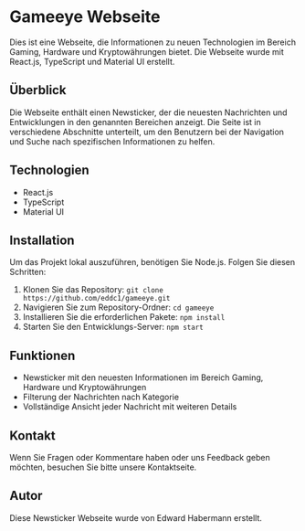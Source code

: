 # Gameeye Webseite

Dies ist eine Webseite, die Informationen zu neuen Technologien im Bereich Gaming, Hardware und Kryptowährungen bietet. Die Webseite wurde mit React.js, TypeScript und Material UI erstellt.

## Überblick
Die Webseite enthält einen Newsticker, der die neuesten Nachrichten und Entwicklungen in den genannten Bereichen anzeigt. Die Seite ist in verschiedene Abschnitte unterteilt, um den Benutzern bei der Navigation und Suche nach spezifischen Informationen zu helfen.

## Technologien
- React.js
- TypeScript
- Material UI

## Installation
Um das Projekt lokal auszuführen, benötigen Sie Node.js. Folgen Sie diesen Schritten:

1. Klonen Sie das Repository: `git clone https://github.com/eddc1/gameeye.git`
2. Navigieren Sie zum Repository-Ordner: `cd gameeye`
3. Installieren Sie die erforderlichen Pakete: `npm install`
4. Starten Sie den Entwicklungs-Server: `npm start`

## Funktionen
- Newsticker mit den neuesten Informationen im Bereich Gaming, Hardware und Kryptowährungen
- Filterung der Nachrichten nach Kategorie
- Vollständige Ansicht jeder Nachricht mit weiteren Details

## Kontakt
Wenn Sie Fragen oder Kommentare haben oder uns Feedback geben möchten, besuchen Sie bitte unsere Kontaktseite.

## Autor
Diese Newsticker Webseite wurde von Edward Habermann erstellt.
